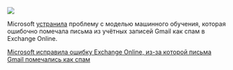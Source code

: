 <!--2025-05-03 05:57:59-->
<div class="yb">
  <div class="rss habr"><img src="https://habrastorage.org/getpro/habr/upload_files/9e8/caf/381/9e8caf3818acf10ae50400b3ac22db3e.jpg" /><p>Microsoft <a href="https://www.bleepingcomputer.com/news/microsoft/microsoft-fixes-exchange-online-bug-flagging-gmail-emails-as-spam/" rel="noopener noreferrer nofollow">устранила</a> проблему с моделью машинного обучения, которая ошибочно помечала письма из учётных записей Gmail как спам в Exchange Online.</p> <a... <p class="titl"><a href="https://habr.com/ru/news/906548/?utm_source=habrahabr&utm_medium=rss&utm_campaign=906548">Microsoft исправила ошибку Exchange Online, из-за которой письма Gmail помечались как спам</a></p></div>
</div>
